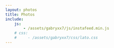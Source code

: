 ```yaml
---
layout: photos
title: Photos
include:
    js:
        - /assets/gabryxx7/js/instafeed.min.js
    # css: 
    #     - /assets/gabryxx7/css/lato.css 
---
```

 <div class="columns"><div id="instafeed"></div></div>

<script type="text/javascript">
    $("#instafeed").attr("test","ciao");
    var feed = new Instafeed({
        target: 'instafeed',
        get: 'user',
        sortBy: 'most-recent',
        resolution: 'standard_resolution',
        userId: '{{ site.instagram.user_id }}',
        accessToken: '{{ site.instagram.access_token }}',
        clientId: '{{ site.instagram.client_id }}',
        limit: '100',
        {% raw %}template: "<div class='column column-1-2'><article class='project-card' style='margin-bottom: 0; padding-bottom: 0;'> <a href='{{link}}' class='no-hover no-print-link flip-project'> <div class='project-card-img img'><img data-ignore src='{{image}}'> </img></div></a><p class='project-card-text' style='font-size: .7em; line-height: 1.4em;'>{{caption}}</p></article></div>",{% endraw %}
        success: function(response){
                    console.log("Instafeed.js response", response);
                }
    });
    feed.run();
</script>